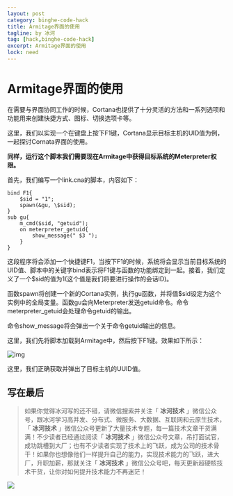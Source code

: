 ```yaml
---
layout: post
category: binghe-code-hack
title: Armitage界面的使用
tagline: by 冰河
tag: [hack,binghe-code-hack]
excerpt: Armitage界面的使用
lock: need
---
```


# Armitage界面的使用

在需要与界面协同工作的时候，Cortana也提供了十分灵活的方法和一系列选项和功能用来创建快捷方式、图标、切换选项卡等。

这里，我们以实现一个在键盘上按下F1键，Cortana显示目标主机的UID值为例，一起探讨Cornata界面的使用。

**同样，运行这个脚本我们需要现在Armitage中获得目标系统的Meterpreter权限。**

首先，我们编写一个link.cna的脚本，内容如下：

```
bind F1{
    $sid = "1";
    spawn(&gu, \$sid);
}
sub gu{
    m_cmd($sid, "getuid");
    on meterpreter_getuid{
        show_message(" $3 ");
    }
}
```

这段程序将会添加一个快捷键F1，当按下F1的时候，系统将会显示当前目标系统的UID值、脚本中的关键字bind表示将F1键与函数的功能绑定到一起。接着，我们定义了一个$sid的值为1(这个值是我们将要进行操作的会话ID)。

函数spawn将创建一个新的Cortana实例，执行gu函数，并将值$sid设定为这个实例中的全局变量。函数gu会向Meterpreter发送getuid命令。命令meterpreter_getuid会处理命令getuid的输出。

命令show_message将会弹出一个关于命令getuid输出的信息。

这里，我们先将脚本加载到Armitage中，然后按下F1键。效果如下所示：

![img](https://img-blog.csdnimg.cn/20190128212909109.png)

这里，我们正确获取并弹出了目标主机的UUID值。

## 写在最后

> 如果你觉得冰河写的还不错，请微信搜索并关注「 **冰河技术** 」微信公众号，跟冰河学习高并发、分布式、微服务、大数据、互联网和云原生技术，「 **冰河技术** 」微信公众号更新了大量技术专题，每一篇技术文章干货满满！不少读者已经通过阅读「 **冰河技术** 」微信公众号文章，吊打面试官，成功跳槽到大厂；也有不少读者实现了技术上的飞跃，成为公司的技术骨干！如果你也想像他们一样提升自己的能力，实现技术能力的飞跃，进大厂，升职加薪，那就关注「 **冰河技术** 」微信公众号吧，每天更新超硬核技术干货，让你对如何提升技术能力不再迷茫！


![](https://img-blog.csdnimg.cn/20200906013715889.png)